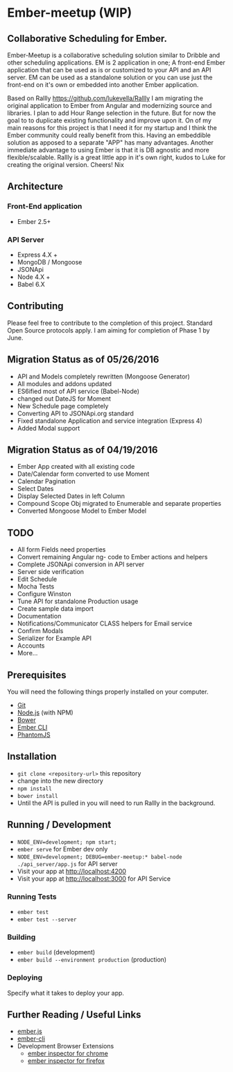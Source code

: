 # Ember-meetup (WIP)

## Collaborative Scheduling for Ember.
Ember-Meetup is a collaborative scheduling solution similar to Dribble and other scheduling applications. EM is 2 application in one; A front-end Ember application that can be used as is or customized to your API and an API server. EM can be used as a standalone solution or you can use just the front-end on it's own or embedded into another Ember application.

Based on Rallly https://github.com/lukevella/Rallly
I am migrating the original application to Ember from Angular and modernizing source and libraries. I plan to add Hour Range selection in the future. But for now the goal to to duplicate existing functionality and improve upon it. On of my main reasons for this project is that I need it for my startup and I think the Ember community could really benefit from this. Having an embeddible solution as apposed to a separate "APP" has many advantages. Another immediate advantage to using Ember is that it is DB agnostic and more flexible/scalable. Rallly is a great little app in it's own right, kudos to  Luke for creating the original version.
    Cheers!
    Nix

## Architecture
### Front-End application
* Ember 2.5+

### API Server
* Express 4.X +
* MongoDB / Mongoose
* JSONApi
* Node 4.X +
* Babel 6.X


## Contributing
Please feel free to contribute to the completion of this project. Standard Open Source protocols apply. I am aiming for completion of Phase 1 by June.

## Migration Status as of 05/26/2016
* API and Models completely rewritten (Mongoose Generator)
* All modules and addons updated
* ES6ified most of API service (Babel-Node)
* changed out DateJS for Moment
* New Schedule page completely
* Converting API to JSONApi.org standard
* Fixed standalone Application and service integration (Express 4)
* Added Modal support

## Migration Status as of 04/19/2016
* Ember App created with all existing code
* Date/Calendar form converted to use Moment
* Calendar Pagination
* Select Dates
* Display Selected Dates in left Column
* Compound Scope Obj migrated to Enumerable and separate properties
* Converted Mongoose Model to Ember Model

## TODO
* All form Fields need properties
* Convert remaining Angular ng- code to Ember actions and helpers
* Complete JSONApi conversion in API server
* Server side verification
* Edit Schedule
* Mocha Tests
* Configure Winston
* Tune API for standalone Production usage
* Create sample data import
* Documentation
* Notifications/Communicator CLASS helpers for Email service
* Confirm Modals
* Serializer for Example API
* Accounts
* More...

## Prerequisites
You will need the following things properly installed on your computer.

* [Git](http://git-scm.com/)
* [Node.js](http://nodejs.org/) (with NPM)
* [Bower](http://bower.io/)
* [Ember CLI](http://ember-cli.com/)
* [PhantomJS](http://phantomjs.org/)

## Installation

* `git clone <repository-url>` this repository
* change into the new directory
* `npm install`
* `bower install`
* Until the API is pulled in you will need to run Rallly in the background.

## Running / Development

* `NODE_ENV=development; npm start;`
* `ember serve` for Ember dev only
* `NODE_ENV=development; DEBUG=ember-meetup:* babel-node ./api_server/app.js` for API server
* Visit your app at [http://localhost:4200](http://localhost:4200)
* Visit your app at [http://localhost:3000](http://localhost:3000) for API Service

### Running Tests

* `ember test`
* `ember test --server`

### Building

* `ember build` (development)
* `ember build --environment production` (production)

### Deploying

Specify what it takes to deploy your app.

## Further Reading / Useful Links

* [ember.js](http://emberjs.com/)
* [ember-cli](http://ember-cli.com/)
* Development Browser Extensions
  * [ember inspector for chrome](https://chrome.google.com/webstore/detail/ember-inspector/bmdblncegkenkacieihfhpjfppoconhi)
  * [ember inspector for firefox](https://addons.mozilla.org/en-US/firefox/addon/ember-inspector/)
